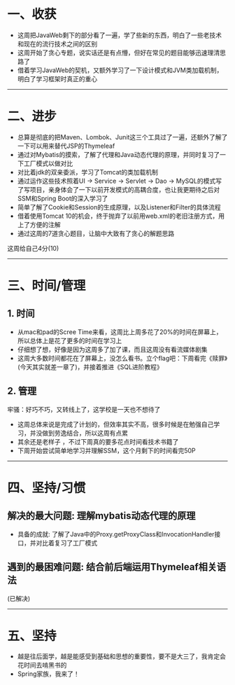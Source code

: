 # 一、收获

- 这周把JavaWeb剩下的部分看了一遍，学了些新的东西，明白了一些老技术和现在的流行技术之间的区别
- 这周开始了贪心专题，说实话还是有点懵，但好在常见的题目能够迅速理清思路了
- 借着学习JavaWeb的契机，又额外学习了一下设计模式和JVM类加载机制，明白了学习框架时真正的重心

<hr>







# 二、进步

- 总算是彻底的把Maven、Lombok、Junit这三个工具过了一遍，还额外了解了一下可以用来替代JSP的Thymeleaf
- 通过对Mybatis的摸索，了解了代理和Java动态代理的原理，并同时复习了一下工厂模式以做对比
- 对比着jdk的双亲委派，学习了Tomcat的类加载机制
- 通过运作这些技术照着UI -> Service -> Servlet -> Dao -> MySQL的模式写了写项目，亲身体会了一下以前开发模式的高耦合度，也让我更期待之后对SSM和Spring Boot的深入学习了
- 简单了解了Cookie和Session的生成原理，以及Listener和Filter的具体流程
- 借着使用Tomcat 10的机会，终于抛弃了以前用web.xml的老旧注册方式，用上了方便的注解
- 通过这周的7道贪心题目，让脑中大致有了贪心的解题思路

这周给自己4分(10)

<hr>











# 三、时间/管理



## 1. 时间

- 从mac和pad的Scree Time来看，这周比上周多花了20%的时间在屏幕上，所以总体上是花了更多的时间在学习上
- 仔细想了想，好像是因为这周多了加了课，而且这周没有看流媒体剧集
- 这周大多数时间都花在了屏幕上，没怎么看书。立个flag吧：下周看完《赎罪》(今天其实就差一章了)，并接着推进《SQL进阶教程》





## 2. 管理

牢骚：好巧不巧，又转线上了，这学校是一天也不想待了



- 这周总体来说是完成了计划的，但效率其实不高，很多时候是在勉强自己学习，并没做到劳逸结合，所以这周有点累
- 其余还是老样子 ，不过下周真的要多花点时间看技术书籍了
- 下周开始尝试简单地学习并理解SSM，这个月剩下的时间看完50P

<hr>











# 四、坚持/习惯



## 解决的最大问题: 理解mybatis动态代理的原理

- 具备的成就: 了解了Java中的Proxy.getProxyClass和InvocationHandler接口，并对比着复习了工厂模式



## 遇到的最困难问题: 结合前后端运用Thymeleaf相关语法

(已解决)

<hr>











# 五、坚持

- 越是往后面学，越是能感受到基础和思想的重要性，要不是大三了，我肯定会花时间去啃黑书的
- Spring家族，我来了！











